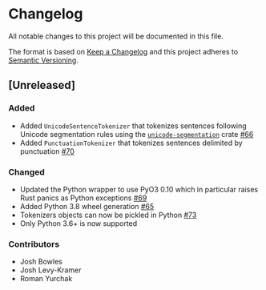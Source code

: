 # Changelog

All notable changes to this project will be documented in this file.

The format is based on [Keep a Changelog](http://keepachangelog.com/en/1.0.0/)
and this project adheres to [Semantic Versioning](http://semver.org/spec/v2.0.0.html).

## [Unreleased]
### Added
- Added `UnicodeSentenceTokenizer` that tokenizes sentences following Unicode segmentation rules using the [`unicode-segmentation`](https://github.com/unicode-rs/unicode-segmentation) crate [#66](https://github.com/rth/vtext/pull/66)
- Added `PunctuationTokenizer` that tokenizes sentences delimited by punctuation [#70](https://github.com/PyO3/pyo3/pull/70)

### Changed
- Updated the Python wrapper to use PyO3 0.10 which in particular raises Rust panics as Python exceptions
  [#69](https://github.com/rth/vtext/pull/69)
- Added Python 3.8 wheel generation [#65](https://github.com/rth/vtext/pull/65)
- Tokenizers objects can now be pickled in Python [#73](https://github.com/rth/vtext/pull/73)
- Only Python 3.6+ is now supported

### Contributors

- Josh Bowles
- Josh Levy-Kramer
- Roman Yurchak
